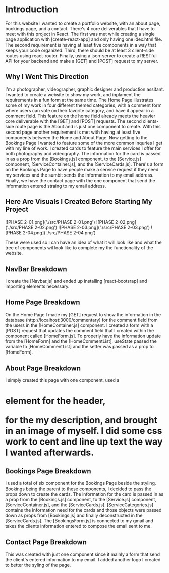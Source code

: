 # Introduction

For this website I wanted to create a portfolio website, with an about page, bookings page, and a contact.
There's 4 core deliverables that I have to meet with this project in React.
The first was met while creating a single page application with [create-react-app] and only having one idex.html file.
The second requirement is having at least five components in a way that keeps your code organized.
Third, there should be at least 3 client-side routes using react-router.
Finally, using a json-server to create a RESTful API for your backend and make a [GET] and [POST] request to my server.

## Why I Went This Direction 

I'm a photographer, videographer, graphic designer and production assitant.
I wanted to create a website to show my work, and inplament the requirements in a fun form at the same time.
The Home Page illustrates some of my work in four different themed categories, with a comment form where users can vote on their favorite category, and have it appear in a comment field.
This feature on the home field already meets the heavier core deliverable with the [GET] and [POST] requests.
The second clients-side route page is the About and is just one component to create.
With this second page another requirement is met with having at least five components between the Home and About Page.
Now getting to the Bookings Page I wanted to feature some of the more common inquries I get with my line of work.
I created cards to feature the main services I offer for both photography and videography.
The information for the card is passed in as a prop from the [Bookings.js] component, to the [Service.js] component, [ServiceContainer.js], and the [ServiceCards.js].
There's a form on the Bookings Page to have people make a service request if they need my services and the sumbit sends the information to my email address.
Finally, we have the contact page with the one component that send the information entered straing to my email address.

## Here Are Visuals I Created Before Starting My Project

![PHASE 2-01.png]('./src/PHASE 2-01.png')
![PHASE 2-02.png]('./src/PHASE 2-02.png')
![PHASE 2-03.png]('./src/PHASE 2-03.png')
![PHASE 2-04.png]('./src/PHASE 2-04.png')

These were used so I can have an idea of what it will look like and what the tree of components wil look like to complete my the functionality of the website.

## NavBar Breakdown

I create the [Navbar.js] and ended up installing [react-bootsrap] and importing elements necessary.

## Home Page Breakdown

On the Home Page I made my [GET] request to show the information in the database (http://localhost:3000/commentary) for the comment field from the users in the [HomeContainer.js] component.
I created a form with a [POST] request that updates the comment field that I created within the component called [HomeForm.js].
To properly have the information update from the [HomeForm] and the [HomeCommentList], useState passed the variable to [HomeCommentList] and the setter was passed as a prop to [HomeForm].

## About Page Breakdown

I simply created this page with one component, used a <h1> element for the header, <p> for the my description, and brought in an image of myself.
I did some css work to cent and line up text the way I wanted afterwards.

## Bookings Page Breakdown

I used a total of six component for the Bookings Page beside the styling.
Bookings being the parent to these components, I decided to pass the props down to create the cards.
The information for the card is passed in as a prop from the [Bookings.js] component, to the [Service.js] component, [ServiceContainer.js], and the [ServiceCards.js].
[ServiceCategories.js] contains the information need for the cards and those objects were passed down as props from [Bookings.js] and finally deconstructed in the [ServiceCards.js].
The [BookingsForm.js] is connected to my gmail and takes the clients information entered to compose the email sent to me.

## Contact Page Breakdown

This was created with just one component since it mainly a form that send the client's entered information to my email.
I added another logo I created to better the syling of the page.
